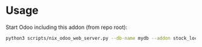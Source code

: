 # Usage

Start Odoo including this addon (from repo root):

```bash
python3 scripts/nix_odoo_web_server.py --db-name mydb --addon stock_lock_lot
```
